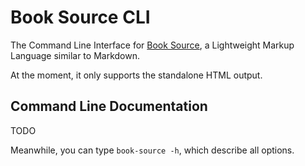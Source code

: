 
# Book Source CLI

The Command Line Interface for [Book Source](https://github.com/cronvel/book-source), a Lightweight Markup Language similar to Markdown.

At the moment, it only supports the standalone HTML output.



## Command Line Documentation

TODO

Meanwhile, you can type `book-source -h`, which describe all options.

